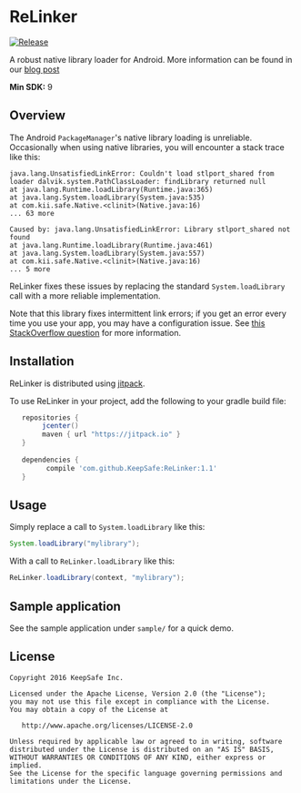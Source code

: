 # ReLinker 

[![Release](https://img.shields.io/github/tag/KeepSafe/ReLinker.svg?label=maven)](https://jitpack.io/#KeepSafe/ReLinker)

A robust native library loader for Android. More information can be found in our [blog post](https://medium.com/keepsafe-engineering/the-perils-of-loading-native-libraries-on-android-befa49dce2db)

 **Min SDK:** 9

## Overview

The Android `PackageManager`'s native library loading is unreliable. Occasionally when using native libraries, you will encounter a stack trace like this:

```
java.lang.UnsatisfiedLinkError: Couldn't load stlport_shared from loader dalvik.system.PathClassLoader: findLibrary returned null
at java.lang.Runtime.loadLibrary(Runtime.java:365)
at java.lang.System.loadLibrary(System.java:535)
at com.kii.safe.Native.<clinit>(Native.java:16)
... 63 more

Caused by: java.lang.UnsatisfiedLinkError: Library stlport_shared not found
at java.lang.Runtime.loadLibrary(Runtime.java:461)
at java.lang.System.loadLibrary(System.java:557)
at com.kii.safe.Native.<clinit>(Native.java:16)
... 5 more
```

ReLinker fixes these issues by replacing the standard `System.loadLibrary` call with a more reliable implementation.

Note that this library fixes intermittent link errors; if you get an error every time you use your app, you may have a configuration issue. See [this StackOverflow question](http://stackoverflow.com/questions/27421134/system-loadlibrary-couldnt-find-native-library-in-my-case) for more information.

## Installation

ReLinker is distributed using [jitpack](https://jitpack.io).

To use ReLinker in your project, add the following to your gradle build file:

```groovy
   repositories { 
        jcenter()
        maven { url "https://jitpack.io" }
   }
   
   dependencies {
         compile 'com.github.KeepSafe:ReLinker:1.1'
   }
```

## Usage

Simply replace a call to `System.loadLibrary` like this:

```java
System.loadLibrary("mylibrary");
```

With a call to `ReLinker.loadLibrary` like this:

```java
ReLinker.loadLibrary(context, "mylibrary");
```

## Sample application

See the sample application under `sample/` for a quick demo.

## License

    Copyright 2016 KeepSafe Inc.

    Licensed under the Apache License, Version 2.0 (the "License");
    you may not use this file except in compliance with the License.
    You may obtain a copy of the License at

       http://www.apache.org/licenses/LICENSE-2.0

    Unless required by applicable law or agreed to in writing, software
    distributed under the License is distributed on an "AS IS" BASIS,
    WITHOUT WARRANTIES OR CONDITIONS OF ANY KIND, either express or implied.
    See the License for the specific language governing permissions and
    limitations under the License.
